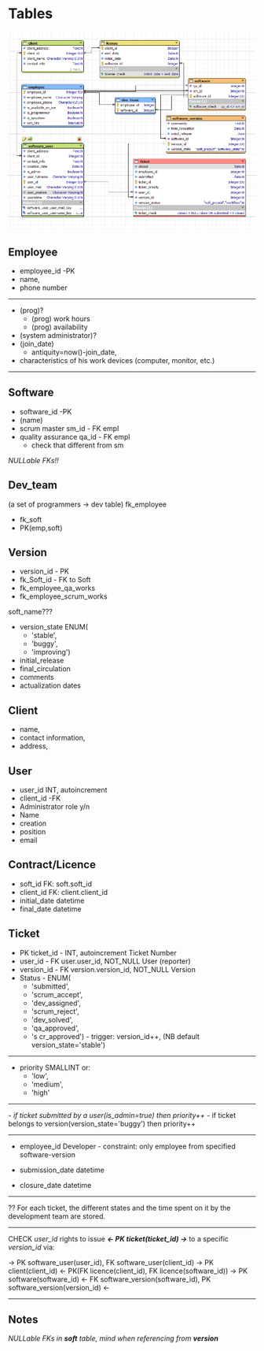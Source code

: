 # Tables

![ERD](2022-02-22_ERD.png)

## Employee

* employee_id   -PK
* name,
* phone number

---

* (prog)?
  * (prog) work hours
  * (prog) availability
* (system administrator)?
* (join_date)
  * antiquity=now()-join_date,
* characteristics of his work devices (computer, monitor, etc.)

---

## Software

* software_id        -PK
* (name)
* scrum master sm_id        - FK empl
* quality assurance qa_id   - FK empl
  * check that different from sm

*NULLable FKs!!*

## Dev_team

(a set of programmers -> dev table)
fk_employee

* fk_soft
* PK(emp,soft)

## Version

* version_id    - PK
* fk_Soft_id    - FK to Soft
* fk_employee_qa_works
* fk_employee_scrum_works

soft_name???

* version_state ENUM(
  * 'stable',
  * 'buggy',
  * 'improving')
* initial_release
* final_circulation
* comments
* actualization dates

## Client

* name,
* contact information,
* address,

## User

* user_id        INT, autoincrement
* client_id        -FK
* Administrator role y/n
* Name
* creation
* position
* email

## Contract/Licence

* soft_id            FK: soft.soft_id
* client_id          FK: client.client_id
* initial_date        datetime
* final_date        datetime

## Ticket

* PK ticket_id    - INT, autoincrement        Ticket Number
* user_id    - FK user.user_id, NOT_NULL        User (reporter)
* version_id    - FK version.version_id, NOT_NULL    Version
* Status        - ENUM(
  * 'submitted',
  * 'scrum_accept',
  * 'dev_assigned',
  * 'scrum_reject',
  * 'dev_solved',
  * 'qa_approved',
  * 's cr_approved')
\- trigger: version_id++, (NB default version_state='stable')

---

* priority        SMALLINT or:
  * 'low',
  * 'medium',
  * 'high'

---
*\- if ticket submitted by a user(is_admin=true) then priority++*
\- if ticket belongs to version(version_state='buggy') then priority++

---

* employee_id        Developer
    \- constraint: only employee from specified software-version

* submission_date    datetime
* closure_date        datetime

---

?? For each ticket, the different states and the time spent on it by the development team are stored.

---

CHECK *user_id* rights to issue ***<- PK ticket(ticket_id) ->*** to a specific *version_id* via:

-> PK software_user(user_id), FK software_user(client_id) -> PK client(client_id) <- PK(FK licence(client_id), FK licence(software_id)) -> PK software(software_id) <- FK software_version(software_id), PK software_version(version_id) <-

---

## Notes

*NULLable FKs in **soft** table, mind when referencing from **version***
